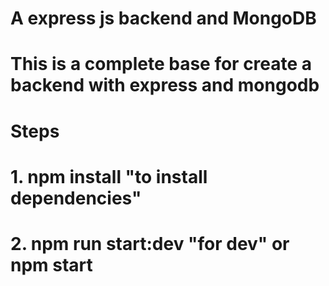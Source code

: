 # A express js backend and MongoDB

# This is a complete base for create a backend with express and mongodb

# Steps

# 1. npm install "to install dependencies"

# 2. npm run start:dev "for dev" or npm start
